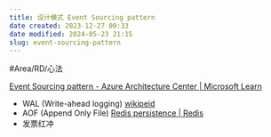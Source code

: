 ```yaml
---
title: 设计模式 Event Sourcing pattern
date created: 2023-12-27 00:33
date modified: 2024-05-23 21:15
slug: event-sourcing-pattern
---
```

#Area/RD/心法 

[Event Sourcing pattern - Azure Architecture Center | Microsoft Learn](https://learn.microsoft.com/en-us/azure/architecture/patterns/event-sourcing)

- WAL (Write-ahead logging) [wikipeid](https://en.wikipedia.org/wiki/Write-ahead_logging)
- AOF (Append Only File) [Redis persistence | Redis](https://redis.io/docs/management/persistence/)
- 发票红冲
